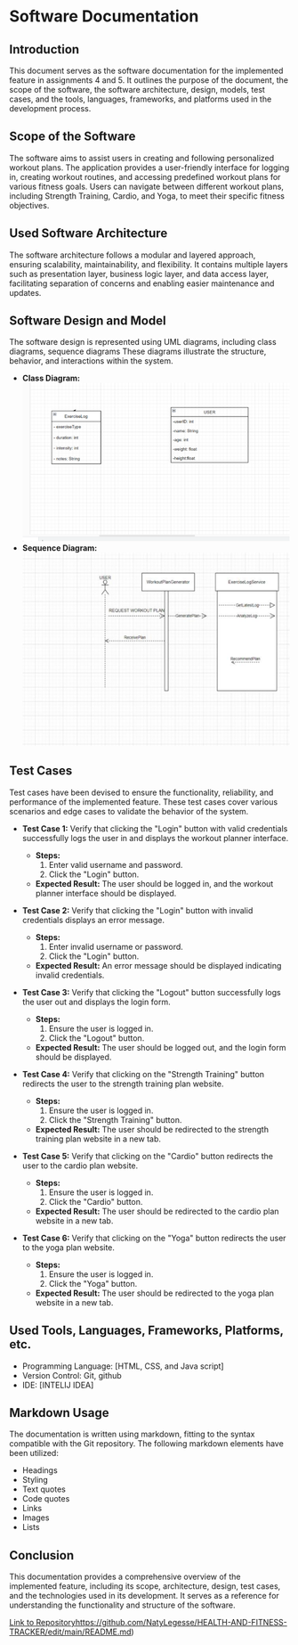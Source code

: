# Software Documentation

## Introduction

This document serves as the software documentation for the implemented feature in assignments 4 and 5. It outlines the purpose of the document, the scope of the software, the software architecture, design, models, test cases, and the tools, languages, frameworks, and platforms used in the development process.

## Scope of the Software

The software aims to assist users in creating and following 
personalized workout plans. The application provides a user-friendly interface for logging 
in, creating workout routines, and accessing predefined workout plans for various fitness 
goals. Users can navigate between different workout plans, including Strength Training, 
Cardio, and Yoga, to meet their specific fitness objectives.

## Used Software Architecture

The software architecture follows a modular and layered approach, ensuring scalability, maintainability, and flexibility. It contains multiple layers such as presentation layer, business logic layer, and data access layer, facilitating separation of concerns and enabling easier maintenance and updates.

## Software Design and Model

The software design is represented using UML diagrams, including class diagrams, sequence diagrams These diagrams illustrate the structure, behavior, and interactions within the system.

- **Class Diagram:** ![Class Diagram](https://github.com/NatyLegesse/HEALTH-AND-FITNESS-TRACKER/blob/main/Screenshot%202024-02-10%20204440.png)
- **Sequence Diagram:** ![Sequence Diagram](https://github.com/NatyLegesse/HEALTH-AND-FITNESS-TRACKER/blob/main/Screenshot%202024-02-10%20204539.png)


## Test Cases

Test cases have been devised to ensure the functionality, reliability, and performance of the implemented feature. These test cases cover various scenarios and edge cases to validate the behavior of the system.

- **Test Case 1:** Verify that clicking the "Login" button with valid credentials successfully logs the user in and displays the workout planner interface.
  - **Steps:**
    1. Enter valid username and password.
    2. Click the "Login" button.
  - **Expected Result:** The user should be logged in, and the workout planner interface should be displayed.

- **Test Case 2:** Verify that clicking the "Login" button with invalid credentials displays an error message.
  - **Steps:**
    1. Enter invalid username or password.
    2. Click the "Login" button.
  - **Expected Result:** An error message should be displayed indicating invalid credentials.

- **Test Case 3:** Verify that clicking the "Logout" button successfully logs the user out and displays the login form.
  - **Steps:**
    1. Ensure the user is logged in.
    2. Click the "Logout" button.
  - **Expected Result:** The user should be logged out, and the login form should be displayed.

- **Test Case 4:** Verify that clicking on the "Strength Training" button redirects the user to the strength training plan website.
  - **Steps:**
    1. Ensure the user is logged in.
    2. Click the "Strength Training" button.
  - **Expected Result:** The user should be redirected to the strength training plan website in a new tab.

- **Test Case 5:** Verify that clicking on the "Cardio" button redirects the user to the cardio plan website.
  - **Steps:**
    1. Ensure the user is logged in.
    2. Click the "Cardio" button.
  - **Expected Result:** The user should be redirected to the cardio plan website in a new tab.

- **Test Case 6:** Verify that clicking on the "Yoga" button redirects the user to the yoga plan website.
  - **Steps:**
    1. Ensure the user is logged in.
    2. Click the "Yoga" button.
  - **Expected Result:** The user should be redirected to the yoga plan website in a new tab.

## Used Tools, Languages, Frameworks, Platforms, etc.

- Programming Language: [HTML, CSS, and Java script]
- Version Control: Git, github
- IDE: [INTELIJ IDEA]

## Markdown Usage

The documentation is written using markdown, fitting to the syntax compatible with the Git repository. The following markdown elements have been utilized:

- Headings
- Styling
- Text quotes
- Code quotes
- Links
- Images
- Lists
## Conclusion

This documentation provides a comprehensive overview of the implemented feature, including its scope, architecture, design, test cases, and the technologies used in its development. It serves as a reference for understanding the functionality and structure of the software.


[Link to Repository](https://github.com/NatyLegesse/HEALTH-AND-FITNESS-TRACKER/edit/main/README.md)https://github.com/NatyLegesse/HEALTH-AND-FITNESS-TRACKER/edit/main/README.md)
